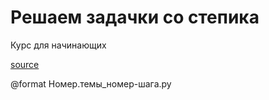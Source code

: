 # Решаем задачки со степика

Курс для начинающих

[source](https://stepik.org/course/58852/info)

@format Номер.темы_номер-шага.py